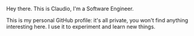 Hey there.
This is Claudio, I'm a Software Engineer.

This is my personal GitHub profile: it's all private, you won't find anything interesting here. I use it to experiment and learn new things.
